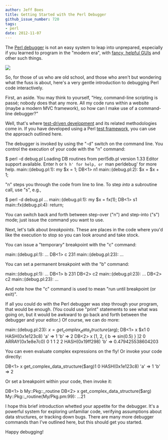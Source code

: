```yaml
---
author: Jeff Boes
title: Getting Started with the Perl Debugger
github_issue_number: 720
tags:
- perl
date: 2012-11-07
---
```


 

The [Perl debugger](http://search.cpan.org/dist/perl-5.10.0/pod/perldebug.pod) is not an easy system to leap into unprepared, especially if you learned to program in the "modern era", with [fancy, helpful GUIs](http://pwnwear.com/wp-content/uploads/2009/09/wowscrnshot071207223240gn2-1.jpg) and other such things. 

<img src="/blog/2012/11/getting-started-with-perl-debugger/image-0.jpeg" style="display: block; margin: auto; width: auto;"/> 

So, for those of us who are old school, and those who   aren't but wondering what the fuss is about, here's a very   gentle introduction to debugging Perl code interactively. 

First, an aside. You may think to yourself, "Hey, command-line   scripting is passé; nobody does that any more. All my code   runs within a website (maybe a modern MVC framework), so how can I   make use of a command-line debugger?" 

Well, that's where   [   test-driven development](http://en.wikipedia.org/wiki/Test-driven_development) and its related methodologies come   in. If you have developed using a Perl   [   test framework](http://search.cpan.org/~mschwern/Test-Simple-0.98/lib/Test/More.pm), you can use the approach outlined here. 

The debugger is invoked by using the "-d" switch on the command line. You control the execution of your code with the "n" command: 

 $ perl -d debug.pl  Loading DB routines from perl5db.pl version 1.33 Editor support available.  Enter h or `h h' for help, or `man perldebug' for more help.  main::(debug.pl:1): my $x = 1;   DB<1> n1 main::(debug.pl:2): $x = $x + 1;  

"n" steps you through the code from line to line. To step *into* a subroutine call, use "s", e.g., 

 $ perl -d debug.pl ... main::(debug.pl:1): my $x = fx(1);   DB<1> s1 main::fx(debug.pl:4):   return;  

You can switch back and forth between step-over ("n") and step-into ("s") mode; just issue the command you want to use. 

Next, let's talk about *breakpoints*. These are places in   the code where you'd like the execution to stop so you can look   around and take stock. 

You can issue a "temporary" breakpoint with the "c" command: 

 main::(debug.pl:1): ...   DB<1> c 231 main::(debug.pl:23): ...  

You can set a permanent breakpoint with the "b" command: 

 main::(debug.pl:1): ...   DB<1> b 231   DB<2> c2 main::(debug.pl:23): ...   DB<2> c2 main::(debug.pl:23): ...  

And note how the "c" command is used to mean "run until breakpoint (or exit)". 

If all you could do with the Perl debugger was step through your program, that would be enough.   (You could use "print" statements to see what was going on, but it would be awkward to go back   and forth between the debugger and your editor.) Of course, we can do more: 

 main::(debug.pl:23): $x = get_complex_data_structure($arg);   DB<1> x $x1 0  HASH(0x1e123c8)    'a' => 1    'b' => 2   DB<2> x [1, 2, { b => sin(0.5) } ]2 0  ARRAY(0x1e8e7c0)    0  1    1  2    2  HASH(0x19ff298)       'b' => 0.479425538604203  

You can even evaluate complex expressions on the fly! Or invoke your code directly: 

   DB<1> x get_complex_data_structure($arg)1 0  HASH(0x1e123c8)    'a' => 1    'b' => 2  

Or set a breakpoint within your code, then invoke it: 

   DB<1> b My::Pkg::_routine   DB<2> x get_complex_data_structure($arg)   My::Pkg::_routine(My/Pkg.pm:99): ...21  

I hope this brief introduction whetted your appetite for the debugger. It's a powerful system   for exploring unfamiliar code, verifying assumptions about data structures, or tracking down bugs.   There are many more debugger commands than I've outlined here, but this should get you started. 

  Happy debugging! 


